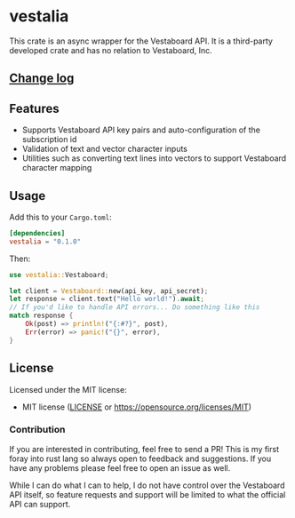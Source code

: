 vestalia
=========

This crate is an async wrapper for the Vestaboard API. It is a third-party developed crate
and has no relation to Vestaboard, Inc.

## [Change log](CHANGELOG.md)

## Features

- Supports Vestaboard API key pairs and auto-configuration of the subscription id
- Validation of text and vector character inputs
- Utilities such as converting text lines into vectors to support Vestaboard character mapping

## Usage

Add this to your `Cargo.toml`:

```toml
[dependencies]
vestalia = "0.1.0"
```

Then:

```rust
use vestalia::Vestaboard;

let client = Vestaboard::new(api_key, api_secret);
let response = client.text("Hello world!").await;
// If you'd like to handle API errors... Do something like this
match response {
    Ok(post) => println!("{:#?}", post),
    Err(error) => panic!("{}", error),
}
```

## License

Licensed under the MIT license:
 * MIT license ([LICENSE](LICENSE) or https://opensource.org/licenses/MIT)

### Contribution

If you are interested in contributing, feel free to send a PR! This is my first
foray into rust lang so always open to feedback and suggestions. If you have any problems
please feel free to open an issue as well.

While I can do what I can to help, I do not have control over the Vestaboard API itself,
so feature requests and support will be limited to what the official API can support.